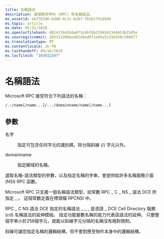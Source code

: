 ```yaml
---
title: 名稱語法
description: 遠端程序呼叫 (RPC) 和名稱語法。
ms.assetid: eb370106-bd88-4c21-b287-7b2b174185d4
ms.topic: article
ms.date: 05/31/2018
ms.openlocfilehash: d024130a5b8a873c6bfbb2194542344953625d5e
ms.sourcegitcommit: 2d531328b6ed82d4ad971a45a5131b430c5866f7
ms.translationtype: MT
ms.contentlocale: zh-TW
ms.lasthandoff: 09/16/2019
ms.locfileid: "103932397"
---
```

# <a name="name-syntax"></a>名稱語法

Microsoft RPC 接受符合下列語法的名稱：

``` syntax
/.:/name[/name...]/.../domainname/name[/name...]
```

## <a name="parameters"></a>參數

<dl> <dt>

<span id="name"></span><span id="NAME"></span>名字
</dt> <dd>

指定可包含任何字元的識別碼，除分隔斜線 (/) 字元以外。

</dd> <dt>

<span id="domainname"></span><span id="DOMAINNAME"></span>domainname
</dt> <dd>

指定網域的名稱。

</dd> </dl>

選取名稱-語法類型的參數，以及指定名稱的字串，會提供給許多名稱服務介面 (NSI) RPC 函數。

Microsoft RPC 只支援一個名稱語法類型，如常數 RPC \_ C \_ NS \_ 語法 DCE 所指定 \_ 。 這個常數定義在標頭檔 RPCNSI 中。

RPC \_ C NS 語法 DCE 指定的名稱語法 \_ \_ \_ 是憑證 \_ DCE Cell Directory 服務 (cd) 名稱語法的延伸模組。 指定功能變數名稱的能力代表該語法的延伸。 只要整個字串小於256個字元，就能以斜線字元分隔的名稱沒有絕對限制。

斜線可讓您指定名稱的邏輯結構，但不會對應至物件本身中的邏輯結構。

 

 




